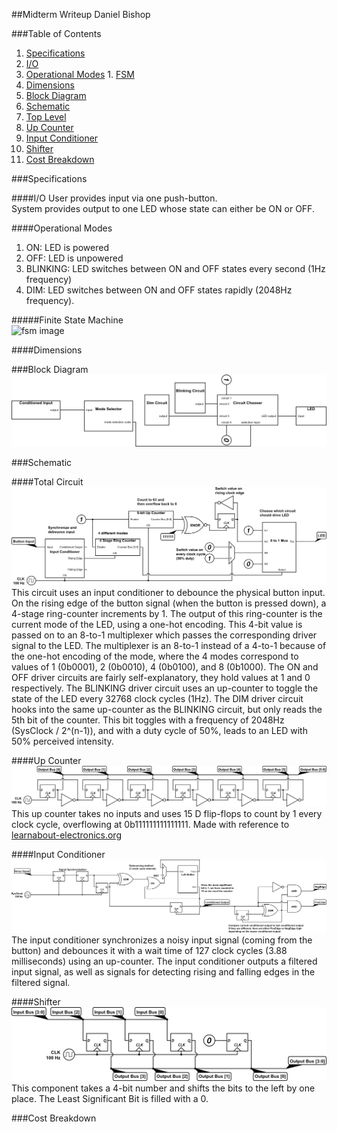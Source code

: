 ##Midterm Writeup
Daniel Bishop

###Table of Contents
1. [Specifications](#specifications)
  1. [I/O](#io)
  2. [Operational Modes](#operational-modes)
    1. [FSM](#finite-state-machine)
  3. [Dimensions](#dimensions)
2. [Block Diagram](#block-diagram)
3. [Schematic](#schematic)
  1. [Top Level](#total-circuit)
  2. [Up Counter](#up-counter)
  3. [Input Conditioner](#input-conditioner)
  4. [Shifter](#shifter)
4. [Cost Breakdown](#cost-breakdown)

###Specifications

####I/O
User provides input via one push-button.  
System provides output to one LED whose state can either be ON or OFF.

####Operational Modes
1. ON: LED is powered
2. OFF: LED is unpowered
3. BLINKING: LED switches between ON and OFF states every second (1Hz frequency)
4. DIM: LED switches between ON and OFF states rapidly (2048Hz frequency).  

#####Finite State Machine  
![fsm image](http://i.imgur.com/S7b8XpO.png)  

####Dimensions
<TODO>

###Block Diagram
![block diagram image](block-diagram.png)

###Schematic  

####Total Circuit  
![schematic high level](schematic.png)
This circuit uses an input conditioner to debounce the physical button input. On the rising edge of the button signal (when the button is pressed down), a 4-stage ring-counter increments by 1. The output of this ring-counter is the current mode of the LED, using a one-hot encoding. This 4-bit value is passed on to an 8-to-1 multiplexer which passes the corresponding driver signal to the LED. The multiplexer is an 8-to-1 instead of a 4-to-1 because of the one-hot encoding of the mode, where the 4 modes correspond to values of 1 (0b0001), 2 (0b0010), 4 (0b0100), and 8 (0b1000). The ON and OFF driver circuits are fairly self-explanatory, they hold values at 1 and 0 respectively. The BLINKING driver circuit uses an up-counter to toggle the state of the LED every 32768 clock cycles (1Hz). The DIM driver circuit hooks into the same up-counter as the BLINKING circuit, but only reads the 5th bit of the counter. This bit toggles with a frequency of 2048Hz (SysClock / 2^(n-1)), and with a duty cycle of 50%, leads to an LED with 50% perceived intensity.

####Up Counter
![schematic counter](up-counter.png)
This up counter takes no inputs and uses 15 D flip-flops to count by 1 every clock cycle, overflowing at 0b111111111111111.
Made with reference to [learnabout-electronics.org](http://www.learnabout-electronics.org/Digitcal/dig56.php)

####Input Conditioner  
![schematic input conditioner](input-conditioner.png)
The input conditioner synchronizes a noisy input signal (coming from the button) and debounces it with a wait time of 127 clock cycles (3.88 milliseconds) using an up-counter. The input conditioner outputs a filtered input signal, as well as signals for detecting rising and falling edges in the filtered signal.

####Shifter  
![schematic shifter](left-shifter.png)
This component takes a 4-bit number and shifts the bits to the left by one place. The Least Significant Bit is filled with a 0.

###Cost Breakdown
